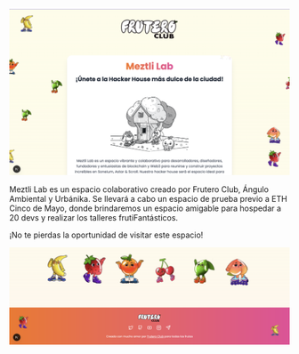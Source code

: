 ![Meztli Lab promotional image](/public/meztli-lab-promotional-image.png)

Meztli Lab es un espacio colaborativo creado por Frutero Club, Ángulo Ambiental y Urbánika. Se llevará a cabo un espacio de prueba previo a ETH Cinco de Mayo, donde brindaremos un espacio amigable para hospedar a 20 devs y realizar los talleres frutiFantásticos.

¡No te pierdas la oportunidad de visitar este espacio!

![Frutero Club](/public/frutero-club-assets.png)